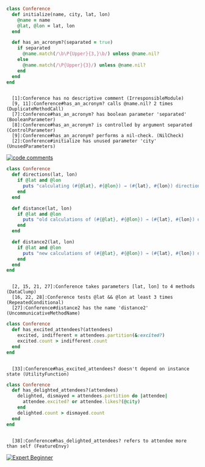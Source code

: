 ```Ruby
class Conference
  def initialize(name, city, lat, lon)
    @name = name
    @lat, @lon = lat, lon
  end

  def has_an_acronym?(separated = true)
    if separated
      @name.match(/\b\P{Upper}{3,}\b/) unless @name.nil?
    else
      @name.match(/\P{Upper}{3}/) unless @name.nil?
    end
  end
end
```

```no-highlight

  [1]:Conference has no descriptive comment (IrresponsibleModule)
  [9, 11]:Conference#has_an_acronym? calls @name.nil? 2 times (DuplicateMethodCall)
  [7]:Conference#has_an_acronym? has boolean parameter 'separated' (BooleanParameter)
  [8]:Conference#has_an_acronym? is controlled by argument separated (ControlParameter)
  [9]:Conference#has_an_acronym? performs a nil-check. (NilCheck)
  [2]:Conference#initialize has unused parameter 'city' (UnusedParameters)
```
<!-- .element: class="fragment" -->


[![code comments](img/code_comments.png)](https://twitter.com/nzkoz/status/538892801941848064)
<!-- .element: class="nzkoz" -->


```Ruby
class Conference
  def directions(lat, lon)
    if @lat and @lon
      puts "calculating (#{@lat}, #{@lon}) → (#{lat}, #{lon}) directions…"
    end
  end

  def distance(lat, lon)
    if @lat and @lon
      puts "old calculations of (#{@lat}, #{@lon}) → (#{lat}, #{lon}) distance…"
    end
  end

  def distance2(lat, lon)
    if @lat and @lon
      puts "new calculations of (#{@lat}, #{@lon}) → (#{lat}, #{lon}) distance…"
    end
  end
end
```

```no-highlight

  [2, 15, 21, 27]:Conference takes parameters [lat, lon] to 4 methods (DataClump)
  [16, 22, 28]:Conference tests @lat && @lon at least 3 times (RepeatedConditional)
  [27]:Conference#distance2 has the name 'distance2' (UncommunicativeMethodName)
```
<!-- .element: class="fragment" -->


```Ruby
class Conference
  def has_excited_attendees?(attendees)
    excited, indifferent = attendees.partition(&:excited?)
    excited.count > indifferent.count
  end
end
```

```no-highlight

  [33]:Conference#has_excited_attendees? doesn't depend on instance state (UtilityFunction)
```
<!-- .element: class="fragment" -->


```Ruby
class Conference
  def has_delighted_attendees?(attendees)
    delighted, dismayed = attendees.partition do |attendee|
      attendee.excited? or attendee.likes?(@city)
    end
    delighted.count > dismayed.count
  end
end
```

```no-highlight

  [38]:Conference#has_delighted_attendees? refers to attendee more than self (FeatureEnvy)
```
<!-- .element: class="fragment" -->


[![Expert Beginner](img/expert.png)](https://twitter.com/ExpertBeginner1/status/587630171634737152)
